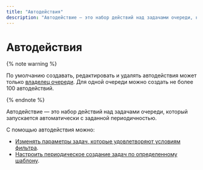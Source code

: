 ```yaml
---
title: "Автодействия"
description: "Автодействие — это набор действий над задачами очереди, который запускается автоматически с заданной периодичностью."
---
```


# Автодействия

{% note warning %}

По умолчанию создавать, редактировать и удалять автодействия может только [владелец очереди](../manager/queue-access.md). Для одной очереди можно создать не более 100 автодействий.

{% endnote %}

Автодействие — это набор действий над задачами очереди, который запускается автоматически с заданной периодичностью.

С помощью автодействия можно:

- [Изменять параметры задач, которые удовлетворяют условиям фильтра](create-autoaction.md).
- [Настроить периодическое создание задач по определенному шаблону](ticket-schedule.md). 




